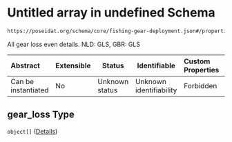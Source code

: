 # Untitled array in undefined Schema

```txt
https://poseidat.org/schema/core/fishing-gear-deployment.json#/properties/gear_loss
```

All gear loss even details. NLD: GLS, GBR: GLS


| Abstract            | Extensible | Status         | Identifiable            | Custom Properties | Additional Properties | Access Restrictions | Defined In                                                                                         |
| :------------------ | ---------- | -------------- | ----------------------- | :---------------- | --------------------- | ------------------- | -------------------------------------------------------------------------------------------------- |
| Can be instantiated | No         | Unknown status | Unknown identifiability | Forbidden         | Allowed               | none                | [fishing-gear-deployment.json\*](schemas/core/fishing-gear-deployment.json "open original schema") |

## gear_loss Type

`object[]` ([Details](fishing-gear-deployment-properties-gear_loss-items.md))

